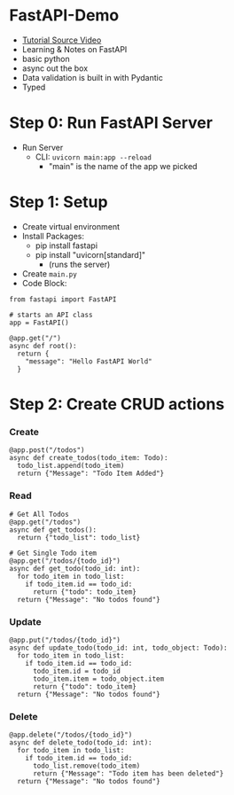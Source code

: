 # FastAPI-Demo

- [Tutorial Source Video](https://www.youtube.com/watch?v=cbASjoZZGIw)
- Learning &amp; Notes on FastAPI
- basic python
- async out the box
- Data validation is built in with Pydantic
- Typed

# Step 0: Run FastAPI Server

- Run Server
  - CLI: `uvicorn main:app --reload`
    - "main" is the name of the app we picked

# Step 1: Setup

- Create virtual environment
- Install Packages:
  - pip install fastapi
  - pip install "uvicorn[standard]" 
    - (runs the server)
- Create `main.py`
- Code Block:
```
from fastapi import FastAPI

# starts an API class
app = FastAPI()

@app.get("/")
async def root():
  return {
    "message": "Hello FastAPI World"
  }
```

# Step 2: Create CRUD actions

### Create

```
@app.post("/todos")
async def create_todos(todo_item: Todo):
  todo_list.append(todo_item)
  return {"Message": "Todo Item Added"}
```

### Read

```
# Get All Todos
@app.get("/todos")
async def get_todos():
  return {"todo_list": todo_list}

# Get Single Todo item
@app.get("/todos/{todo_id}")
async def get_todo(todo_id: int):
  for todo_item in todo_list:
    if todo_item.id == todo_id:
      return {"todo": todo_item}
  return {"Message": "No todos found"}
```

### Update

```
@app.put("/todos/{todo_id}")
async def update_todo(todo_id: int, todo_object: Todo):
  for todo_item in todo_list:
    if todo_item.id == todo_id:
      todo_item.id = todo_id
      todo_item.item = todo_object.item
      return {"todo": todo_item}
  return {"Message": "No todos found"}
```

### Delete

```
@app.delete("/todos/{todo_id}")
async def delete_todo(todo_id: int):
  for todo_item in todo_list:
    if todo_item.id == todo_id:
      todo_list.remove(todo_item)
      return {"Message": "Todo item has been deleted"}
  return {"Message": "No todos found"}
```
